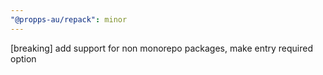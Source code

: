 ```yaml
---
"@propps-au/repack": minor
---
```


[breaking] add support for non monorepo packages, make entry required option
